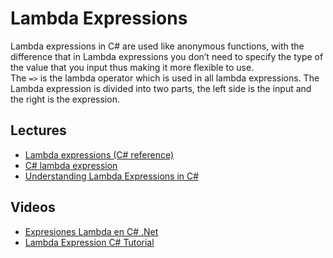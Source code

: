 # Lambda Expressions
Lambda expressions in C# are used like anonymous functions, with the difference that in Lambda expressions you don’t need to specify the type of the value that you input thus making it more flexible to use.<br/> 
The `=>` is the lambda operator which is used in all lambda expressions. The Lambda expression is divided into two parts, the left side is the input and the right is the expression.

## Lectures
- [Lambda expressions (C# reference)](https://docs.microsoft.com/en-us/dotnet/csharp/language-reference/operators/lambda-expressions)
- [C# lambda expression](https://zetcode.com/csharp/lambda-expression/)
- [Understanding Lambda Expressions in C#](https://endjin.com/blog/2022/04/understanding-lambda-expressions-in-csharp)

## Videos
- [Expresiones Lambda en C# .Net](https://www.youtube.com/watch?v=UuCe9uwNAqQ)
- [Lambda Expression C# Tutorial](https://www.youtube.com/watch?v=K_62nX2z5As)